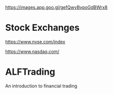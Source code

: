 
https://images.app.goo.gl/gefQwyBvpoGdBWrx8

# Stock Exchanges

https://www.nyse.com/index

https://www.nasdaq.com/


# ALFTrading
An introduction to financial trading






